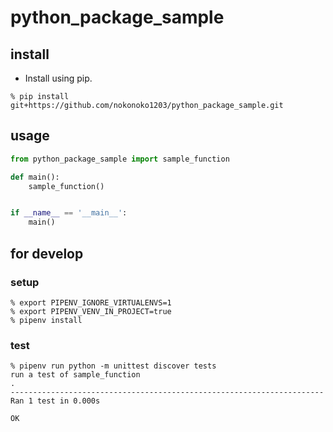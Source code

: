 # python_package_sample

## install

- Install using pip.

```shell
% pip install git+https://github.com/nokonoko1203/python_package_sample.git
```

## usage

```python
from python_package_sample import sample_function

def main():
    sample_function()


if __name__ == '__main__':
    main()
```

## for develop

### setup

```shell
% export PIPENV_IGNORE_VIRTUALENVS=1
% export PIPENV_VENV_IN_PROJECT=true
% pipenv install
```

### test

```shell
% pipenv run python -m unittest discover tests
run a test of sample_function
.
----------------------------------------------------------------------
Ran 1 test in 0.000s

OK
```
